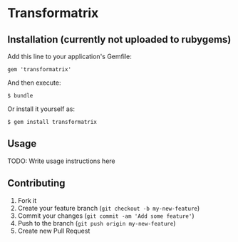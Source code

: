 # Transformatrix

## Installation (currently not uploaded to rubygems)

Add this line to your application's Gemfile:

    gem 'transformatrix'

And then execute:

    $ bundle

Or install it yourself as:

    $ gem install transformatrix

## Usage

TODO: Write usage instructions here

## Contributing

1. Fork it
2. Create your feature branch (`git checkout -b my-new-feature`)
3. Commit your changes (`git commit -am 'Add some feature'`)
4. Push to the branch (`git push origin my-new-feature`)
5. Create new Pull Request
